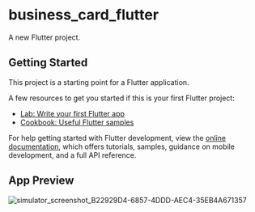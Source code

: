 # business_card_flutter

A new Flutter project.

## Getting Started

This project is a starting point for a Flutter application.

A few resources to get you started if this is your first Flutter project:

- [Lab: Write your first Flutter app](https://docs.flutter.dev/get-started/codelab)
- [Cookbook: Useful Flutter samples](https://docs.flutter.dev/cookbook)

For help getting started with Flutter development, view the
[online documentation](https://docs.flutter.dev/), which offers tutorials,
samples, guidance on mobile development, and a full API reference.


## App Preview
![simulator_screenshot_B22929D4-6857-4DDD-AEC4-35EB4A671357](https://github.com/user-attachments/assets/e69411ac-023b-470b-9f17-8aea9c134ab5)
